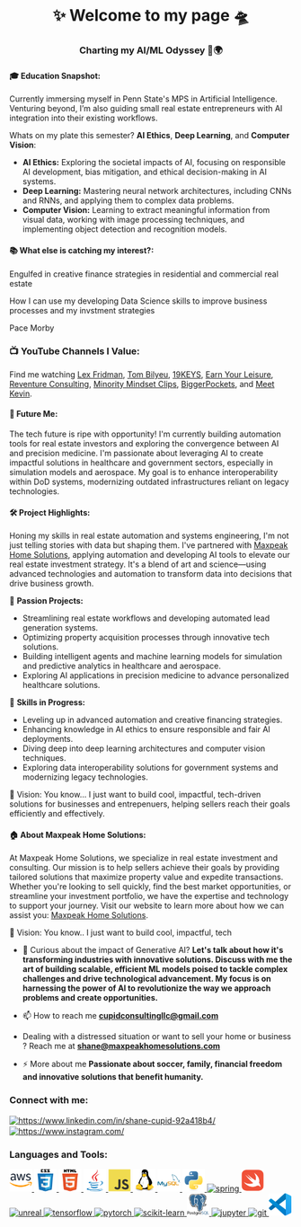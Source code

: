 <h1 align="center">✨ Welcome to my page 🛸</h1>
<h3 align="center">Charting my AI/ML Odyssey 🌱🌍</h3>

<h4 align="left">🎓 Education Snapshot:</h4>
<p>Currently immersing myself in Penn State's MPS in Artificial Intelligence. Venturing beyond, I’m also guiding small real estate entrepreneurs with AI integration into their existing workflows.</p>

<p>Whats on my plate this semester? <strong>AI Ethics</strong>, <strong>Deep Learning</strong>, and <strong>Computer Vision</strong>:</p>
<ul>
  <li><strong>AI Ethics:</strong> Exploring the societal impacts of AI, focusing on responsible AI development, bias mitigation, and ethical decision-making in AI systems.</li>
  <li><strong>Deep Learning:</strong> Mastering neural network architectures, including CNNs and RNNs, and applying them to complex data problems.</li>
  <li><strong>Computer Vision:</strong> Learning to extract meaningful information from visual data, working with image processing techniques, and implementing object detection and recognition models.</li>
</ul>

<h4 align="left">📚 What else is catching my interest?:</h4>
<p>Engulfed in creative finance strategies in residential and commercial real estate</p>
<p>How I can use my developing Data Science skills to improve business processes and my invstment strategies</p>
<p>Pace Morby</p>

<h3 align="left">📺 YouTube Channels I Value:</h3>
<p>Find me watching <a href="https://www.youtube.com/@lexfridman" target="_blank">Lex Fridman</a>, <a href="https://www.youtube.com/@TomBilyeu" target="_blank">Tom Bilyeu</a>, <a href="https://www.youtube.com/@19KEYS" target="_blank">19KEYS</a>, <a href="https://www.youtube.com/@EarnYourLeisure" target="_blank">Earn Your Leisure</a>, <a href="https://www.youtube.com/@ReventureConsulting" target="_blank">Reventure Consulting</a>, <a href="https://www.youtube.com/@MinorityMindsetClips" target="_blank">Minority Mindset Clips</a>, <a href="https://www.youtube.com/@biggerpockets" target="_blank">BiggerPockets</a>, and <a href="https://www.youtube.com/@MeetKevin" target="_blank">Meet Kevin</a>.</p>

<h4 align="left">🎯 Future Me:</h4>
<p>The tech future is ripe with opportunity! I'm currently building automation tools for real estate investors and exploring the convergence between AI and precision medicine. I'm passionate about leveraging AI to create impactful solutions in healthcare and government sectors, especially in simulation models and aerospace. My goal is to enhance interoperability within DoD systems, modernizing outdated infrastructures reliant on legacy technologies.</p>

<h4 align="left">🛠 Project Highlights:</h4>
<p>Honing my skills in real estate automation and systems engineering, I'm not just telling stories with data but shaping them. I've partnered with <a href="https://www.buyer.maxpeakconsulting.com/home785706" target="_blank">Maxpeak Home Solutions</a>, applying automation and developing AI tools to elevate our real estate investment strategy. It's a blend of art and science—using advanced technologies and automation to transform data into decisions that drive business growth.</p>

<p>🔭 <strong>Passion Projects:</strong></p>
<ul>
  <li>Streamlining real estate workflows and developing automated lead generation systems.</li>
  <li>Optimizing property acquisition processes through innovative tech solutions.</li>
  <li>Building intelligent agents and machine learning models for simulation and predictive analytics in healthcare and aerospace.</li>
  <li>Exploring AI applications in precision medicine to advance personalized healthcare solutions.</li>
</ul>


<p>🌱 <strong>Skills in Progress:</strong></p>
<ul>
  <li>Leveling up in advanced automation and creative financing strategies.</li>
  <li>Enhancing knowledge in AI ethics to ensure responsible and fair AI deployments.</li>
  <li>Diving deep into deep learning architectures and computer vision techniques.</li>
  <li>Exploring data interoperability solutions for government systems and modernizing legacy technologies.</li>
</ul>

<p>👀 Vision: You know... I just want to build cool, impactful, tech-driven solutions for businesses and entrepenuers, helping sellers reach their goals efficiently and effectively.</p>

<h4 align="left">🏠 About Maxpeak Home Solutions:</h4>
<p>At Maxpeak Home Solutions, we specialize in real estate investment and consulting. Our mission is to help sellers achieve their goals by providing tailored solutions that maximize property value and expedite transactions. Whether you're looking to sell quickly, find the best market opportunities, or streamline your investment portfolio, we have the expertise and technology to support your journey. Visit our website to learn more about how we can assist you: <a href="https://www.buyer.maxpeakconsulting.com/home785706" target="_blank">Maxpeak Home Solutions</a>.</p>

<p>👀 Vision: You know.. I just want to build cool, impactful, tech </p>

- 💬 Curious about the impact of Generative AI? **Let's talk about how it's transforming industries with innovative solutions. Discuss with me the art of building scalable, efficient ML models poised to tackle complex challenges and drive technological advancement. My focus is on harnessing the power of AI to revolutionize the way we approach problems and create opportunities.**

- 📫 How to reach me **cupidconsultingllc@gmail.com**
- Dealing with a distressed situation or want to sell your home or business ? Reach me at **shane@maxpeakhomesolutions.com**


- ⚡ More about me **Passionate about soccer, family, financial freedom and innovative solutions that benefit humanity.**

<h3 align="left">Connect with me:</h3>
<p align="left">
<a href="https://linkedin.com/in/https://www.linkedin.com/in/shane-cupid-92a418b4/" target="blank"><img align="center" src="https://raw.githubusercontent.com/rahuldkjain/github-profile-readme-generator/master/src/images/icons/Social/linked-in-alt.svg" alt="https://www.linkedin.com/in/shane-cupid-92a418b4/" height="30" width="40" /></a>
<a href="https://instagram.com/https://www.instagram.com/" target="blank"><img align="center" src="https://raw.githubusercontent.com/rahuldkjain/github-profile-readme-generator/master/src/images/icons/Social/instagram.svg" alt="https://www.instagram.com/" height="30" width="40" /></a>
</p>

<h3 align="left">Languages and Tools:</h3>
<p align="left"> <a href="https://aws.amazon.com" target="_blank" rel="noreferrer"> <img src="https://raw.githubusercontent.com/devicons/devicon/master/icons/amazonwebservices/amazonwebservices-original-wordmark.svg" alt="aws" width="40" height="40"/> </a> <a href="https://www.w3schools.com/css/" target="_blank" rel="noreferrer"> <img src="https://raw.githubusercontent.com/devicons/devicon/master/icons/css3/css3-original-wordmark.svg" alt="css3" width="40" height="40"/> </a> <a href="https://www.w3.org/html/" target="_blank" rel="noreferrer"> <img src="https://raw.githubusercontent.com/devicons/devicon/master/icons/html5/html5-original-wordmark.svg" alt="html5" width="40" height="40"/> </a> <a href="https://www.java.com" target="_blank" rel="noreferrer"> <img src="https://raw.githubusercontent.com/devicons/devicon/master/icons/java/java-original.svg" alt="java" width="40" height="40"/> </a> <a href="https://developer.mozilla.org/en-US/docs/Web/JavaScript" target="_blank" rel="noreferrer"> <img src="https://raw.githubusercontent.com/devicons/devicon/master/icons/javascript/javascript-original.svg" alt="javascript" width="40" height="40"/> </a> <a href="https://www.linux.org/" target="_blank" rel="noreferrer"> <img src="https://raw.githubusercontent.com/devicons/devicon/master/icons/linux/linux-original.svg" alt="linux" width="40" height="40"/> </a> <a href="https://www.mysql.com/" target="_blank" rel="noreferrer"> <img src="https://raw.githubusercontent.com/devicons/devicon/master/icons/mysql/mysql-original-wordmark.svg" alt="mysql" width="40" height="40"/> </a> <a href="https://www.python.org" target="_blank" rel="noreferrer"> <img src="https://raw.githubusercontent.com/devicons/devicon/master/icons/python/python-original.svg" alt="python" width="40" height="40"/> </a> <a href="https://spring.io/" target="_blank" rel="noreferrer"> <img src="https://www.vectorlogo.zone/logos/springio/springio-icon.svg" alt="spring" width="40" height="40"/> </a> <a href="https://developer.apple.com/swift/" target="_blank" rel="noreferrer"> <img src="https://raw.githubusercontent.com/devicons/devicon/master/icons/swift/swift-original.svg" alt="swift" width="40" height="40"/> </a> <a href="https://unrealengine.com/" target="_blank" rel="noreferrer"> <img src="https://raw.githubusercontent.com/kenangundogan/fontisto/036b7eca71aab1bef8e6a0518f7329f13ed62f6b/icons/svg/brand/unreal-engine.svg" alt="unreal" width="40" height="40"/> </a>
<a href="https://www.tensorflow.org/" target="_blank" rel="noreferrer"> <img src="https://www.vectorlogo.zone/logos/tensorflow/tensorflow-icon.svg" alt="tensorflow" width="40" height="40"/> </a>
<a href="https://pytorch.org/" target="_blank" rel="noreferrer"> <img src="https://www.vectorlogo.zone/logos/pytorch/pytorch-icon.svg" alt="pytorch" width="40" height="40"/> </a>
<a href="https://scikit-learn.org/" target="_blank" rel="noreferrer"> <img src="https://upload.wikimedia.org/wikipedia/commons/0/05/Scikit_learn_logo_small.svg" alt="scikit-learn" width="40" height="40"/> </a>
<a href="https://www.postgresql.org/" target="_blank" rel="noreferrer"> <img src="https://raw.githubusercontent.com/devicons/devicon/master/icons/postgresql/postgresql-original-wordmark.svg" alt="postgresql" width="40" height="40"/> </a>
<a href="https://jupyter.org/" target="_blank" rel="noreferrer"> <img src="https://www.vectorlogo.zone/logos/jupyter/jupyter-icon.svg" alt="jupyter" width="40" height="40"/> </a>
<a href="https://git-scm.com/" target="_blank" rel="noreferrer"> <img src="https://www.vectorlogo.zone/logos/git-scm/git-scm-icon.svg" alt="git" width="40" height="40"/> </a>
<a href="https://code.visualstudio.com/" target="_blank" rel="noreferrer"> <img src="https://raw.githubusercontent.com/devicons/devicon/master/icons/vscode/vscode-original.svg" alt="vscode" width="40" height="40"/> </a>
</p>
